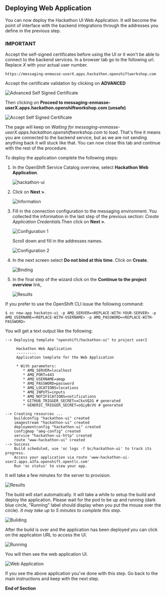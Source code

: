 ## Deploying Web Application

You can now deploy the Hackathon UI Web Application. It will become the point of interface with the backend integrations through the addresses you define in the previous step. 

### IMPORTANT

Accept the self-signed certificates before using the UI or it won't be able to connect to the backend services. In a browser tab go to the following url. Replace *X* with your actual user number.

```
https://messaging-enmasse-userX.apps.hackathon.openshiftworkshop.com 
```

Accept the certificate validation by clicking on **ADVANCED**

![Advanced Self Signed Certificate](images/self-signed-cert-01.png)

Then clicking on **Proceed to messaging-enmasse-userX.apps.hackathon.openshiftworkshop.com (unsafe)**

![Accept Self Signed Certificate](images/self-signed-cert-02.png)

The page will keep on *Waiting for messaging-enmasse-userX.apps.hackathon.openshiftworkshop.com* to load. That's fine it means you are connected to the backend service, but as we are not sending anything back it will stuck like that. You can now close this tab and continue with the rest of the procedure.

To deploy the application complete the following steps:

1. In the OpenShift Service Catalog overview, select **Hackathon Web Application**.

    ![hackathon-ui](images/webapp-01.png)

1. Click on **Next >**.

    ![Information](images/webapp-02.png)

1. Fill in the connection configuration to the messaging environment. You collected the information in the last step of the previous section: _Create Application Credentials_.Then click on **Next >**.

    ![Configuration 1](images/webapp-03.png)

    Scroll down and fill in the addresses names.

    ![Configuration 2](images/webapp-03b.png)

1. In the next screen select **Do not bind at this time**. Click on **Create**.

    ![Binding](images/webapp-04.png)

1. In the final step of the wizard click on the **Continue to the project overview** link,

    ![Results](images/webapp-05.png)

If you prefer to use the OpenShift CLI issue the following command:

```
$ oc new-app hackaton-ui -p AMQ_SERVER=<REPLACE-WITH-YOUR-SERVER> -p AMQ_USERNAME=<REPLACE-WITH-USERNAME> -p AMQ_PASSWORD=<REPLACE-WITH-PASSWORD>
```

You will get a text output like the following:

```
--> Deploying template "openshift/hackathon-ui" to project user2

     Hackathon Web Application
     ---------
     Application template for the Web Application

     * With parameters:
        * AMQ_SERVER=localhost
        * AMQ_PORT=443
        * AMQ_USERNAME=amqp
        * AMQ_PASSWORD=password
        * AMQ_LOCATIONS=locations
        * AMQ_INPUTS=inputs
        * AMQ_NOTIFICATIONS=notifications
        * GITHUB_TRIGGER_SECRET=xCkxVQ2G # generated
        * GENERIC_TRIGGER_SECRET=oQiyBcVU # generated

--> Creating resources ...
    buildconfig "hackathon-ui" created
    imagestream "hackathon-ui" created
    deploymentconfig "hackathon-ui" created
    configmap "amq-config" created
    service "hackathon-ui-http" created
    route "www-hackathon-ui" created
--> Success
    Build scheduled, use 'oc logs -f bc/hackathon-ui' to track its progress.
    Access your application via route 'www-hackathon-ui-user2.apps.a3fa.openshift.opentlc.com' 
    Run 'oc status' to view your app.
```

It will take a few minutes for the server to provision.

![Results](images/webapp-06.png)

The build will start automatically. It will take a while to setup the build and deploy the application. Please wait for the pod to be up and running (dark blue circle, "Running" label should display when you put the mouse over the circle). *It may take up to 5 minutes to complete this step*.

![Building](images/webapp-07.png)

After the build is over and the application has been deployed you can click on the application URL to access the UI.

![Running](images/webapp-08.png)

You will then see the web application UI.

![Web Application](images/webapp-09.png)

If you see the above application you've done with this step. Go back to the main instructions and keep with the next step.

**End of Section**